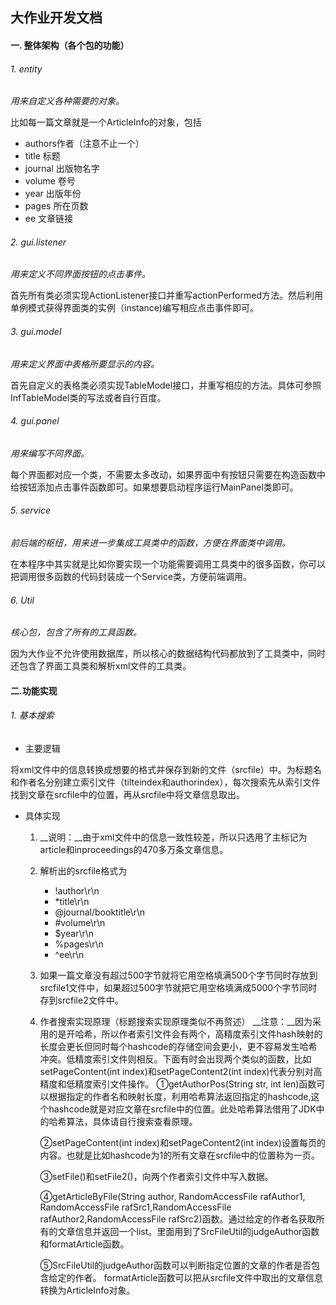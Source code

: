 ## 大作业开发文档
#### 一. 整体架构（各个包的功能）
###### 1. entity
*用来自定义各种需要的对象。*

比如每一篇文章就是一个ArticleInfo的对象，包括
* authors作者（注意不止一个）
* title 标题
* journal 出版物名字
* volume 卷号
* year 出版年份
* pages 所在页数
* ee 文章链接

###### 2. gui.listener
*用来定义不同界面按钮的点击事件。*

首先所有类必须实现ActionListener接口并重写actionPerformed方法。然后利用单例模式获得界面类的实例（instance)编写相应点击事件即可。
###### 3. gui.model
*用来定义界面中表格所要显示的内容。* 

首先自定义的表格类必须实现TableModel接口，并重写相应的方法。具体可参照InfTableModel类的写法或者自行百度。
###### 4. gui.panel
*用来编写不同界面。* 

每个界面都对应一个类，不需要太多改动，如果界面中有按钮只需要在构造函数中给按钮添加点击事件函数即可。如果想要启动程序运行MainPanel类即可。
###### 5. service
*前后端的枢纽，用来进一步集成工具类中的函数，方便在界面类中调用。*

在本程序中其实就是比如你要实现一个功能需要调用工具类中的很多函数，你可以把调用很多函数的代码封装成一个Service类，方便前端调用。
###### 6. Util
*核心包，包含了所有的工具函数。*

因为大作业不允许使用数据库，所以核心的数据结构代码都放到了工具类中，同时还包含了界面工具类和解析xml文件的工具类。

#### 二.功能实现
###### 1. 基本搜索

* 主要逻辑

将xml文件中的信息转换成想要的格式并保存到新的文件（srcfile）中。为标题名和作者名分别建立索引文件（tilteindex和authorindex），每次搜索先从索引文件找到文章在srcfile中的位置，再从srcfile中将文章信息取出。

* 具体实现

    1. __说明：__由于xml文件中的信息一致性较差，所以只选用了主标记为article和inproceedings的470多万条文章信息。

    2. 解析出的srcfile格式为
      	* !author\r\n
      	* *title\r\n
      	* @journal/booktitle\r\n
      	* #volume\r\n
      	* $year\r\n
      	* %pages\r\n
      	* ^ee\r\n
    
    3. 如果一篇文章没有超过500字节就将它用空格填满500个字节同时存放到srcfile1文件中，如果超过500字节就把它用空格填满成5000个字节同时存到srcfile2文件中。

    4. 作者搜索实现原理（标题搜索实现原理类似不再赘述）
    __注意：__因为采用的是开哈希，所以作者索引文件会有两个，高精度索引文件hash映射的长度会更长但同时每个hashcode的存储空间会更小，更不容易发生哈希冲突。低精度索引文件则相反。下面有时会出现两个类似的函数，比如setPageContent(int index)和setPageContent2(int index)代表分别对高精度和低精度索引文件操作。
       ①getAuthorPos(String str, int len)函数可以根据指定的作者名和映射长度，利用哈希算法返回指定的hashcode,这个hashcode就是对应文章在srcfile中的位置。此处哈希算法借用了JDK中的哈希算法，具体请自行搜索查看原理。
       
       ②setPageContent(int index)和setPageContent2(int index)设置每页的内容。也就是比如hashcode为1的所有文章在srcfile中的位置称为一页。
       
       ③setFile()和setFile2()，向两个作者索引文件中写入数据。
       
       ④getArticleByFile(String author, RandomAccessFile rafAuthor1, RandomAccessFile rafSrc1,RandomAccessFile rafAuthor2,RandomAccessFile rafSrc2)函数。通过给定的作者名获取所有的文章信息并返回一个list。里面用到了SrcFileUtil的judgeAuthor函数和formatArticle函数。
       
       ⑤SrcFileUtil的judgeAuthor函数可以判断指定位置的文章的作者是否包含给定的作者。
       formatArticle函数可以把从srcfile文件中取出的文章信息转换为ArticleInfo对象。
    
